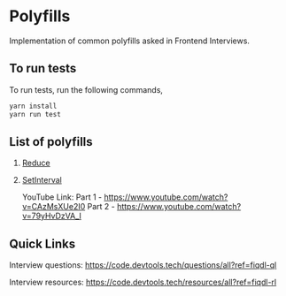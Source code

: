 # Polyfills

Implementation of common polyfills asked in Frontend Interviews.

## To run tests

To run tests, run the following commands,

```bash
yarn install
yarn run test
```

## List of polyfills

  1. [Reduce](https://github.com/Devtools-Tech-Team/polyfills/tree/master/reduce)

  2. [SetInterval](https://github.com/Devtools-Tech-Team/polyfills/tree/master/setInterval)

      YouTube Link: Part 1 - https://www.youtube.com/watch?v=CAzMsXUe2I0
                    Part 2 - https://www.youtube.com/watch?v=79yHvDzVA_I

## Quick Links

Interview questions: https://code.devtools.tech/questions/all?ref=fiqdl-ql

Interview resources: https://code.devtools.tech/resources/all?ref=fiqdl-rl
